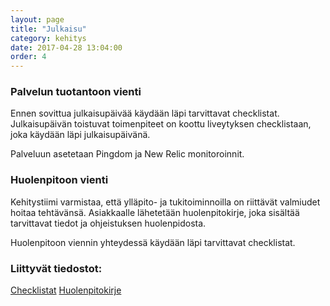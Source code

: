 ```yaml
---
layout: page
title: "Julkaisu"
category: kehitys
date: 2017-04-28 13:04:00
order: 4
---
```


### Palvelun tuotantoon vienti

Ennen sovittua julkaisupäivää käydään läpi tarvittavat checklistat. Julkaisupäivän toistuvat toimenpiteet on koottu liveytyksen checklistaan, joka käydään läpi julkaisupäivänä.

Palveluun asetetaan Pingdom ja New Relic monitoroinnit.

### Huolenpitoon vienti

Kehitystiimi varmistaa, että ylläpito- ja tukitoiminnoilla on riittävät valmiudet hoitaa tehtävänsä. Asiakkaalle lähetetään huolenpitokirje, joka sisältää tarvittavat tiedot ja ohjeistuksen huolenpidosta.

Huolenpitoon viennin yhteydessä käydään läpi tarvittavat checklistat.

### Liittyvät tiedostot:

[Checklistat](https://drive.google.com/open?id=1tBdkWpx6NgdFcreJQCV3VNfas7D_UmRgJI7xQynw-Yc)
[Huolenpitokirje](https://docs.google.com/a/geniem.com/document/d/1HbtjSlbAhLSR6lAe8pBtZxDdO7n-EHn8wIdT38iQq9E/edit?usp=sharing)


